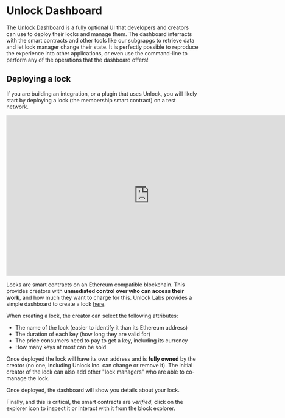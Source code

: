 # Unlock Dashboard

The [Unlock Dashboard](https://app.unlock-protocol.com/dashboard) is a fully optional UI that developers and creators can use to deploy their locks and manage them. The dashboard interracts with the smart contracts and other tools like our subgrapgs to retrieve data and let lock manager change their state. It is perfectly possible to reproduce the experience into other applications, or even use the command-line to perform any of the operations that the dashboard offers!

## Deploying a lock

If you are building an integration, or a plugin that uses Unlock, you will likely start by deploying a lock (the membership smart contract) on a test network.

<iframe width="750" height="422" src="https://www.youtube.com/embed/jKj3l4Ei-i4" title="Create a Lock" frameborder="0" allow="accelerometer; autoplay; clipboard-write; encrypted-media; gyroscope; picture-in-picture" allowfullscreen></iframe>

Locks are smart contracts on an Ethereum compatible blockchain. This provides creators with **unmediated control over who can access their work**, and how much they want to charge for this. Unlock Labs provides a simple dashboard to create a lock [here](https://app.unlock-protocol.com/dashboard).&#x20;

When creating a lock, the creator can select the following attributes:

- The name of the lock (easier to identify it than its Ethereum address)
- The duration of each key (how long they are valid for)
- The price consumers need to pay to get a key, including its currency
- How many keys at most can be sold

Once deployed the lock will have its own address and is **fully owned** by the creator (no one, including Unlock Inc. can change or remove it). The initial creator of the lock can also add other "lock managers" who are able to co-manage the lock.

Once deployed, the dashboard will show you details about your lock.

Finally, and this is critical, the smart contracts are _verified_, click on the explorer icon to inspect it or interact with it from the block explorer.
